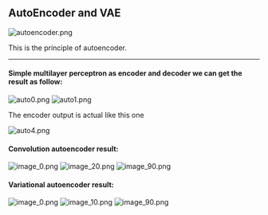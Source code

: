 ## AutoEncoder and VAE

![autoencoder.png](http://upload-images.jianshu.io/upload_images/3623720-5e46977d7f8905f9.png?imageMogr2/auto-orient/strip%7CimageView2/2/w/1240)

This is the principle of autoencoder.

- - -
#### Simple multilayer perceptron as encoder and decoder we can get the result as follow:

![auto0.png](http://upload-images.jianshu.io/upload_images/3623720-8609665d5484ca28.png?imageMogr2/auto-orient/strip%7CimageView2/2/w/1240)
![auto1.png](http://upload-images.jianshu.io/upload_images/3623720-55b3cba386f1e3a5.png?imageMogr2/auto-orient/strip%7CimageView2/2/w/1240)

The encoder output is actual like this one

![auto4.png](http://upload-images.jianshu.io/upload_images/3623720-bdb6aa9b7e99ba4a.png?imageMogr2/auto-orient/strip%7CimageView2/2/w/1240)

#### Convolution autoencoder result:

![image_0.png](http://upload-images.jianshu.io/upload_images/3623720-1ab9ed4ec16f4a26.png?imageMogr2/auto-orient/strip%7CimageView2/2/w/1240)
![image_20.png](http://upload-images.jianshu.io/upload_images/3623720-95c793a566cf287c.png?imageMogr2/auto-orient/strip%7CimageView2/2/w/1240)
![image_90.png](http://upload-images.jianshu.io/upload_images/3623720-20d520008d5722f9.png?imageMogr2/auto-orient/strip%7CimageView2/2/w/1240)

#### Variational autoencoder result:

![image_0.png](http://upload-images.jianshu.io/upload_images/3623720-eed315cf84c0b879.png?imageMogr2/auto-orient/strip%7CimageView2/2/w/1240)
![image_10.png](http://upload-images.jianshu.io/upload_images/3623720-b6fe5bfbbf6a924d.png?imageMogr2/auto-orient/strip%7CimageView2/2/w/1240)
![image_90.png](http://upload-images.jianshu.io/upload_images/3623720-121c44fb64674f09.png?imageMogr2/auto-orient/strip%7CimageView2/2/w/1240)
